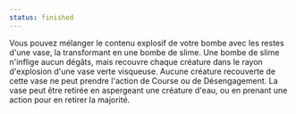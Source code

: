 ```yaml
---
status: finished
---
```

Vous pouvez mélanger le contenu explosif de votre bombe avec les restes d'une vase, la transformant en une bombe de slime. Une bombe de slime n'inflige aucun dégâts, mais recouvre chaque créature dans le rayon d'explosion d'une vase verte visqueuse. Aucune créature recouverte de cette vase ne peut prendre l'action de Course ou de Désengagement. La vase peut être retirée en aspergeant une créature d'eau, ou en prenant une action pour en retirer la majorité.